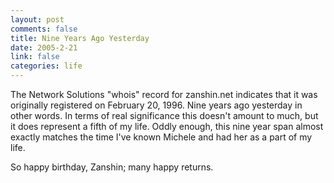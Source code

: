 ```yaml
--- 
layout: post
comments: false
title: Nine Years Ago Yesterday
date: 2005-2-21
link: false
categories: life
---
```

The Network Solutions "whois" record for zanshin.net indicates that it was originally registered on February 20, 1996. Nine years ago yesterday in other words. In terms of real significance this doesn't amount to much, but it does represent a fifth of my life. Oddly enough, this nine year span almost exactly matches the time I've known Michele and had her as a part of my life.

So happy birthday, Zanshin; many happy returns.
